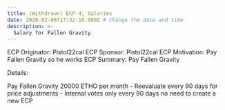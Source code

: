 ```yaml
---
title: (Withdrawn) ECP-4, Salaries 
date: 2020-02-06T17:32:10.000Z # Change the date and time
description: >-
  Salary for Fallen Gravity
---
```


ECP Originator: Pistol22cal
ECP Sponsor: Pistol22cal
ECP Motivation: Pay Fallen Gravity so he works
ECP Summary: Pay Fallen Gravity

Details:

Pay Fallen Gravity 20000 ETHO per month - Reevaluate every 90 days for price adjustments - Internal votes only every 90 days no need to create a new ECP
